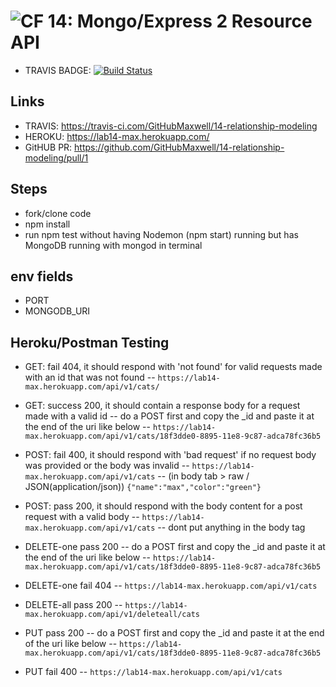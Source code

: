 ![CF](https://camo.githubusercontent.com/70edab54bba80edb7493cad3135e9606781cbb6b/687474703a2f2f692e696d6775722e636f6d2f377635415363382e706e67) 14: Mongo/Express 2 Resource API
===

* TRAVIS BADGE: [![Build Status](https://travis-ci.com/GitHubMaxwell/14-relationship-modeling.svg?branch=max-lab14)](https://travis-ci.com/GitHubMaxwell/14-relationship-modeling)

## Links

* TRAVIS:  https://travis-ci.com/GitHubMaxwell/14-relationship-modeling 
* HEROKU: https://lab14-max.herokuapp.com/ 
* GitHUB PR: https://github.com/GitHubMaxwell/14-relationship-modeling/pull/1

## Steps
* fork/clone code
* npm install
* run npm test without having Nodemon (npm start) running but has MongoDB running with mongod in terminal


## env fields

* PORT
* MONGODB_URI

## Heroku/Postman Testing

* GET: fail 404, it should respond with 'not found' for valid requests made with an id that was not found
-- `https://lab14-max.herokuapp.com/api/v1/cats/`

* GET: success 200, it should contain a response body for a request made with a valid id
-- do a POST first and copy the _id and paste it at the end of the uri like below
-- `https://lab14-max.herokuapp.com/api/v1/cats/18f3dde0-8895-11e8-9c87-adca78fc36b5`

* POST: fail 400, it should respond with 'bad request' if no request body was provided or the body was invalid
-- `https://lab14-max.herokuapp.com/api/v1/cats`
-- (in body tab > raw / JSON(application/json))    `{"name":"max","color":"green"}`

* POST: pass 200, it should respond with the body content for a post request with a valid body
-- `https://lab14-max.herokuapp.com/api/v1/cats`
-- dont put anything in the body tag

* DELETE-one pass 200
-- do a POST first and copy the _id and paste it at the end of the uri like below
-- `https://lab14-max.herokuapp.com/api/v1/cats/18f3dde0-8895-11e8-9c87-adca78fc36b5`

* DELETE-one fail 404
-- `https://lab14-max.herokuapp.com/api/v1/cats`

* DELETE-all pass 200
-- `https://lab14-max.herokuapp.com/api/v1/deleteall/cats`

* PUT pass 200
-- do a POST first and copy the _id and paste it at the end of the uri like below
-- `https://lab14-max.herokuapp.com/api/v1/cats/18f3dde0-8895-11e8-9c87-adca78fc36b5`

* PUT fail 400
-- `https://lab14-max.herokuapp.com/api/v1/cats`